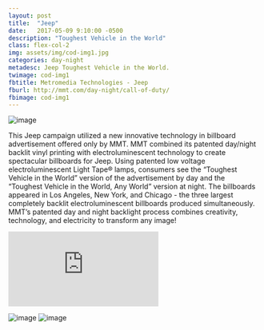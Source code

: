 ```yaml
---
layout: post
title:  "Jeep"
date:   2017-05-09 9:10:00 -0500
description: "Toughest Vehicle in the World"
class: flex-col-2
img: assets/img/cod-img1.jpg
categories: day-night
metadesc: Jeep Toughest Vehicle in the World.
twimage: cod-img1
fbtitle: Metromedia Technologies - Jeep
fburl: http://mmt.com/day-night/call-of-duty/
fbimage: cod-img1
---
```

![image](../../assets/img/cod-hero.jpg "Jeep")

<span>T</span>his Jeep campaign utilized a new innovative technology in billboard advertisement offered only by MMT. MMT combined its patented day/night backlit vinyl printing with electroluminescent technology to create spectacular billboards for Jeep. Using patented low voltage electroluminescent Light Tape® lamps, consumers see the “Toughest Vehicle in the World” version of the advertisement by day and the “Toughest Vehicle in the World, Any World” version at night. The billboards appeared in Los Angeles, New York, and Chicago - the three largest completely backlit electroluminescent billboards produced simultaneously. MMT’s patented day and night backlight process combines creativity, technology, and electricity to transform any image!

<div class="post--video-container">
  <iframe src="https://www.youtube.com/embed/4D2rVwCaS5c?rel=0&amp;showinfo=0" frameborder="0" allowfullscreen></iframe>
</div>

![image](../../assets/img/cod-img3.jpg "Jeep")
![image](../../assets/img/cod-img2.jpg "Jeep")
